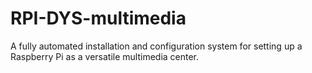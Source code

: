 # RPI-DYS-multimedia
A fully automated installation and configuration system for setting up a Raspberry Pi as a versatile multimedia center.
